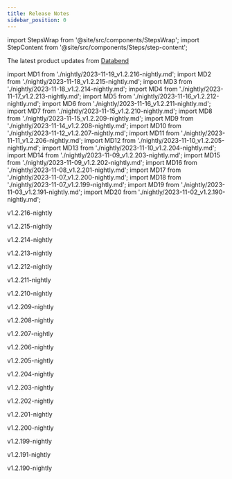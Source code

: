 ```yaml
---
title: Release Notes
sidebar_position: 0
---
```


import StepsWrap from '@site/src/components/StepsWrap';
import StepContent from '@site/src/components/Steps/step-content';

The latest product updates from [Databend](https://github.com/datafuselabs/databend)



import MD1 from './nightly/2023-11-19_v1.2.216-nightly.md';
import MD2 from './nightly/2023-11-18_v1.2.215-nightly.md';
import MD3 from './nightly/2023-11-18_v1.2.214-nightly.md';
import MD4 from './nightly/2023-11-17_v1.2.213-nightly.md';
import MD5 from './nightly/2023-11-16_v1.2.212-nightly.md';
import MD6 from './nightly/2023-11-16_v1.2.211-nightly.md';
import MD7 from './nightly/2023-11-15_v1.2.210-nightly.md';
import MD8 from './nightly/2023-11-15_v1.2.209-nightly.md';
import MD9 from './nightly/2023-11-14_v1.2.208-nightly.md';
import MD10 from './nightly/2023-11-12_v1.2.207-nightly.md';
import MD11 from './nightly/2023-11-11_v1.2.206-nightly.md';
import MD12 from './nightly/2023-11-10_v1.2.205-nightly.md';
import MD13 from './nightly/2023-11-10_v1.2.204-nightly.md';
import MD14 from './nightly/2023-11-09_v1.2.203-nightly.md';
import MD15 from './nightly/2023-11-09_v1.2.202-nightly.md';
import MD16 from './nightly/2023-11-08_v1.2.201-nightly.md';
import MD17 from './nightly/2023-11-07_v1.2.200-nightly.md';
import MD18 from './nightly/2023-11-07_v1.2.199-nightly.md';
import MD19 from './nightly/2023-11-03_v1.2.191-nightly.md';
import MD20 from './nightly/2023-11-02_v1.2.190-nightly.md';


<StepsWrap> 



<StepContent outLink="https://github.com/datafuselabs/databend/releases/tag/v1.2.216-nightly" number="" title="Nov 19, 2023">

<p>v1.2.216-nightly</p>
<MD1 />

</StepContent>

<StepContent outLink="https://github.com/datafuselabs/databend/releases/tag/v1.2.215-nightly" number="" title="Nov 18, 2023">

<p>v1.2.215-nightly</p>
<MD2 />

</StepContent>

<StepContent outLink="https://github.com/datafuselabs/databend/releases/tag/v1.2.214-nightly" number="" title="Nov 18, 2023">

<p>v1.2.214-nightly</p>
<MD3 />

</StepContent>

<StepContent outLink="https://github.com/datafuselabs/databend/releases/tag/v1.2.213-nightly" number="" title="Nov 17, 2023">

<p>v1.2.213-nightly</p>
<MD4 />

</StepContent>

<StepContent outLink="https://github.com/datafuselabs/databend/releases/tag/v1.2.212-nightly" number="" title="Nov 16, 2023">

<p>v1.2.212-nightly</p>
<MD5 />

</StepContent>

<StepContent outLink="https://github.com/datafuselabs/databend/releases/tag/v1.2.211-nightly" number="" title="Nov 16, 2023">

<p>v1.2.211-nightly</p>
<MD6 />

</StepContent>

<StepContent outLink="https://github.com/datafuselabs/databend/releases/tag/v1.2.210-nightly" number="" title="Nov 15, 2023">

<p>v1.2.210-nightly</p>
<MD7 />

</StepContent>

<StepContent outLink="https://github.com/datafuselabs/databend/releases/tag/v1.2.209-nightly" number="" title="Nov 15, 2023">

<p>v1.2.209-nightly</p>
<MD8 />

</StepContent>

<StepContent outLink="https://github.com/datafuselabs/databend/releases/tag/v1.2.208-nightly" number="" title="Nov 14, 2023">

<p>v1.2.208-nightly</p>
<MD9 />

</StepContent>

<StepContent outLink="https://github.com/datafuselabs/databend/releases/tag/v1.2.207-nightly" number="" title="Nov 12, 2023">

<p>v1.2.207-nightly</p>
<MD10 />

</StepContent>

<StepContent outLink="https://github.com/datafuselabs/databend/releases/tag/v1.2.206-nightly" number="" title="Nov 11, 2023">

<p>v1.2.206-nightly</p>
<MD11 />

</StepContent>

<StepContent outLink="https://github.com/datafuselabs/databend/releases/tag/v1.2.205-nightly" number="" title="Nov 10, 2023">

<p>v1.2.205-nightly</p>
<MD12 />

</StepContent>

<StepContent outLink="https://github.com/datafuselabs/databend/releases/tag/v1.2.204-nightly" number="" title="Nov 10, 2023">

<p>v1.2.204-nightly</p>
<MD13 />

</StepContent>

<StepContent outLink="https://github.com/datafuselabs/databend/releases/tag/v1.2.203-nightly" number="" title="Nov 9, 2023">

<p>v1.2.203-nightly</p>
<MD14 />

</StepContent>

<StepContent outLink="https://github.com/datafuselabs/databend/releases/tag/v1.2.202-nightly" number="" title="Nov 9, 2023">

<p>v1.2.202-nightly</p>
<MD15 />

</StepContent>

<StepContent outLink="https://github.com/datafuselabs/databend/releases/tag/v1.2.201-nightly" number="" title="Nov 8, 2023">

<p>v1.2.201-nightly</p>
<MD16 />

</StepContent>

<StepContent outLink="https://github.com/datafuselabs/databend/releases/tag/v1.2.200-nightly" number="" title="Nov 7, 2023">

<p>v1.2.200-nightly</p>
<MD17 />

</StepContent>

<StepContent outLink="https://github.com/datafuselabs/databend/releases/tag/v1.2.199-nightly" number="" title="Nov 7, 2023">

<p>v1.2.199-nightly</p>
<MD18 />

</StepContent>

<StepContent outLink="https://github.com/datafuselabs/databend/releases/tag/v1.2.191-nightly" number="" title="Nov 3, 2023">

<p>v1.2.191-nightly</p>
<MD19 />

</StepContent>

<StepContent outLink="https://github.com/datafuselabs/databend/releases/tag/v1.2.190-nightly" number="" title="Nov 2, 2023">

<p>v1.2.190-nightly</p>
<MD20 />

</StepContent>

</StepsWrap> 
